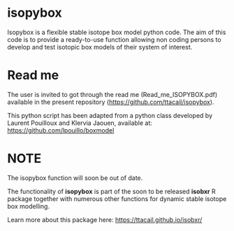 # isopybox
Isopybox is a flexible stable isotope box model python code. The aim of this code is to provide a ready-to-use function allowing non coding persons to develop and test isotopic box models of their system of interest.

# Read me
The user is invited to got through the read me (Read_me_ISOPYBOX.pdf) available in the present repository (https://github.com/ttacail/isopybox).

This python script has been adapted from a python class developed by Laurent Pouilloux and Klervia Jaouen, available at: 
https://github.com/lpouillo/boxmodel

# NOTE
The isopybox function will soon be out of date. 

The functionality of **isopybox** is part of the soon to be released **isobxr** R package together with numerous other functions for dynamic stable isotope box modelling. 

Learn more about this package here: https://ttacail.github.io/isobxr/
